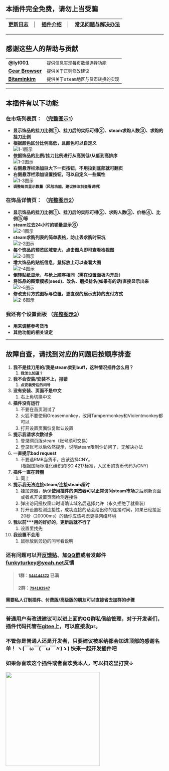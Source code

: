 ## 本插件完全免费，请勿上当受骗  
|[更新日志][commits]|│|[插件介绍](#intro)|│|[常见问题与解决办法](#support)|
|-|-|-|-|-|
---
## 感谢这些人的帮助与贡献
| | |
--|--
**@lyl001** | `提供信息实现每页数量选择功能`  
[**Gear Browser**][gearApp] | `提供关于正则修改建议`  
[**Bitaminkim**][bitaminkimGitee] | `提供关于steam地区与货币转换的实现`  
---
## 本插件有以下功能 <a name="intro"></a>  

### 在市场列表页： （[**完整图示1**][photo1]）  
- **显示饰品的挂刀比例①、挂刀后的实际可得②、steam求购人数③、求购的挂刀比例**  
- **根据颜色区分比例高低，且颜色可以自定义**  
  ![1-1图示][iconograph1-1]
- **依据饰品的比例/挂刀比例进行从高到低/从低到高排序**  
  ![1-2图示][iconograph1-2]
- **右侧悬浮栏添加巨大下一页按钮，不用拉到底部就可翻页**    
- **右侧悬浮栏添加设置按钮，可以自定义一些属性**  
  ![1-3图示][iconograph1-3]
- **`调整每页显示数量（风险功能，建议修改前查看说明）`**  

### 在饰品详情页： （[**完整图示2**][photo2]）  
- **显示饰品的挂刀比例①、挂刀后的实际可得②、求购人数③、价格④、比例⑤等**  
- **steam过去24小时的销量显示⑥**  
  ![2-1图示][iconograph2-1]
- **steam求购列表的简单表格，防止丢求购时采坑**  
  ![2-2图示][iconograph2-2]
- **每个饰品的预览区域变大，点击图片即可查看检视图**  
  ![2-3图示][iconograph2-3]
- **增大饰品的贴纸信息，鼠标放上可以查看大图**  
  ![2-4图示][iconograph2-4]
- **倒转贴纸显示，与枪上顺序相同（需在设置面板内开启）**
- **将饰品的图案模板(seed)、改名、磨损排名(如果有的话)直接显示出来**  
  ![2-5图示][iconograph2-5]
- **修改支付方式图标与位置，更直观的展示支持的支付方式**  
  ![2-6图示][iconograph2-6]

### 我还有个设置面板 （[**完整图示3**][photo3]） 
- **用来调整参考货币**
- **其他功能的相关设定**  

---
## **故障自查，请找到对应的问题后按顺序排查** <a name="support"></a>  
1. **我不是挂刀用的/我是steam卖到buff，这种情况插件怎么用？**
   1. **`我怎么知道？`**
1. **我不会安装/安装不上，报错**
   1. **`点安装旁边的问号`** 
2. **没有安装、页面不是中文**  
   1. 右上角切换中文
2. **插件没有运行**
   1. 不要在首页测试了
   2. 火狐不要使用Greasemonkey，改用Tampermonkey和Violentmonkey都可以
   3. 打开设置页面恢复默认设置
3. **提示我请求次数过多**
   1. 登录网页版steam（账号须可交易）  
   2. 登录账号以后依然提示，说明steam限制你访问了，无解决办法
4. **一直提示bad request**  
   1. 不要选RMB当货币，应该选择CNY。  
      (根据国际标准化组织的ISO 4217标准，人民币的货币代码为CNY)
5. **插件一直在转圈**  
   1. 同上
6. **提示我无法连接steam/连接steam超时**
   1. 挂加速器，确保**使用插件的浏览器可以正常访问steam市场**之后刷新页面或者点开设置页面检测连接性
   2. 弹出访问授权窗口时请确认域名后选择允许（永久拒绝了就重装）  
   3. 打开设置检测连接性，成功连接的话会给出你的连接时间，如果已经接近20秒（20000ms）的话你应该考虑更换网络环境
7. **我以前\*\*\*用的好好的，更新后就不行了**
   1. 设置里找先
8. **我设置不会用**
   1. 鼠标放到旁边的问号看说明

### 还有问题可以开[反馈贴][postFeedback]、加[QQ群][qqGroup2]或者发邮件[funkyturkey@yeah.net][emailMe]反馈
> #### 1群：[~~`544144372`~~][qqGroup1] **已满**  
> #### 2群：[`794103947`][qqGroup2]  
**需要私人订制插件、付费版/高级版的朋友可以直接省去加群的步骤**

---
### 普通用户有改进建议可以进上面的QQ群私信给管理，对于开发者们，插件代码托管在[gitee][giteePage]上，可以直接发pr。
### 不管你是普通人还是开发者，只要建议被采纳都会加进顶部的感谢名单！  ヽ(￣ω￣(￣ω￣〃)ゝ) 快来一起开发插件吧

### 如果你喜欢这个插件或者喜欢我本人，可以扫这里打赏↓  
<img src="https://gitee.com/pronax/drawing-bed/raw/master/donate.png"  height="300" width="300">  

<!-- Contributors -->
[bitaminkimGitee]:https://gitee.com/Bitaminkim
[gearApp]:https://gear4.app/
<!-- Link -->
[postFeedback]:https://greasyfork.org/zh-CN/scripts/410137/feedback#post-discussion
[emailMe]:mailto:funkyturkey@yeah.net?subject=%E8%BF%99%E9%87%8C%E6%9C%89%E4%B8%80%E4%B8%AAbug%E5%8F%8D%E9%A6%88/%E4%BF%AE%E6%94%B9%E5%BB%BA%E8%AE%AE
[commits]:https://gitee.com/pronax/buffMarketHelper/commits/master
[giteePage]:https://gitee.com/pronax/buffMarketHelper
[qqGroup1]:https://jq.qq.com/?_wv=1027&k=U8mqorxQ
[qqGroup2]:https://jq.qq.com/?_wv=1027&k=98pr2kNH
<!-- Image -->
[photo1]:https://gitee.com/pronax/buffMarketHelper/raw/master/%E4%BB%8B%E7%BB%8D1.png
[photo2]:https://gitee.com/pronax/buffMarketHelper/raw/master/%E4%BB%8B%E7%BB%8D2.png
[photo3]:https://gitee.com/pronax/buffMarketHelper/raw/master/%E4%BB%8B%E7%BB%8D3.png
[iconograph1-1]:https://gitee.com/pronax/buffMarketHelper/raw/master/iconograph/1-1.png
[iconograph1-2]:https://gitee.com/pronax/buffMarketHelper/raw/master/iconograph/1-2.png
[iconograph1-3]:https://gitee.com/pronax/buffMarketHelper/raw/master/iconograph/1-3.png
[iconograph2-1]:https://gitee.com/pronax/buffMarketHelper/raw/master/iconograph/2-1.png
[iconograph2-2]:https://gitee.com/pronax/buffMarketHelper/raw/master/iconograph/2-2.png
[iconograph2-3]:https://gitee.com/pronax/buffMarketHelper/raw/master/iconograph/2-3.gif
[iconograph2-4]:https://gitee.com/pronax/buffMarketHelper/raw/master/iconograph/2-4.gif
[iconograph2-5]:https://gitee.com/pronax/buffMarketHelper/raw/master/iconograph/2-5.png
[iconograph2-6]:https://gitee.com/pronax/buffMarketHelper/raw/master/iconograph/2-6.png


